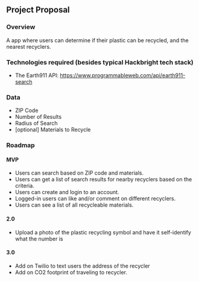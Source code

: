 ## Project Proposal

### Overview

A app where users can determine if their plastic can be recycled, and the nearest recyclers.

### Technologies required (besides typical Hackbright tech stack)

- The Earth911 API: https://www.programmableweb.com/api/earth911-search

### Data

- ZIP Code
- Number of Results
- Radius of Search
- [optional] Materials to Recycle


### Roadmap

#### MVP

- Users can search based on ZIP code and materials.
- Users can get a list of search results for nearby recyclers based on the criteria.
- Users can create and login to an account.
- Logged-in users can like and/or comment on different recyclers.
- Users can see a list of all recycleable materials.

#### 2.0

- Upload a photo of the plastic recycling symbol and have it self-identify what the number is

#### 3.0

- Add on Twilio to text users the address of the recycler
- Add on CO2 footprint of traveling to recycler. 